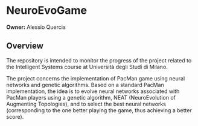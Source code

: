 # NeuroEvoGame

**Owner:** Alessio Quercia

## Overview

The repository is intended to monitor the progress of the project related to the Intelligent Systems course at Università degli Studi di Milano. 

The project concerns the implementation of PacMan game using neural networks and genetic algorithms. Based on a standard PacMan implementation, the idea is to evolve neural networks associated with PacMan players using a genetic algorithm, NEAT (NeuroEvolution of Augmenting Topologies), and to select the best neural networks (corresponding to the one better playing the game, thus achieving a better score).